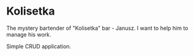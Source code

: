 # Kolisetka

The mystery bartender of "Kolisetka" bar - Janusz. I want to help him to manage his work.

Simple CRUD application.
